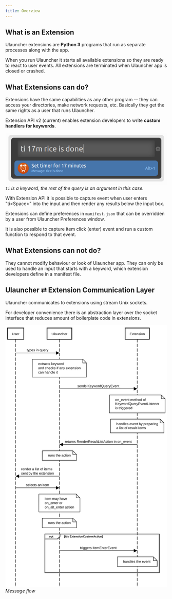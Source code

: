 ```yaml
---
title: Overview
---
```


## What is an Extension

Ulauncher extensions are **Python 3** programs that run as separate processes along with the app.

When you run Ulauncher it starts all available extensions so they are ready to react to user events.
All extensions are terminated when Ulauncher app is closed or crashed.

## What Extensions can do?

Extensions have the same capabilities as any other program --
they can access your directories, make network requests, etc.
Basically they get the same rights as a user that runs Ulauncher.

Extension API v2 (current) enables extension developers to write **custom handlers for keywords**.

![Custom keyword](../../../assets/ulauncher-timer-create-17m-rice.png)
*`ti` is a keyword, the rest of the query is an argument in this case.*

With Extension API it is possible to capture event when user enters "ti\<Space>" into the input
and then render any results below the input box.

Extensions can define preferences in `manifest.json` that can be overridden by a user
from Ulauncher Preferences window.

It is also possible to capture item click (enter) event and run a custom function to respond to that event.

## What Extensions can not do?

They cannot modify behaviour or look of Ulauncher app.
They can only be used to handle an input that starts with a keyword, which extension developers define in a manifest file.

## Ulauncher ⇄ Extension Communication Layer

Ulauncher communicates to extensions using stream Unix sockets.

For developer convenience there is an abstraction layer over the socket interface
that reduces amount of boilerplate code in extensions.

![API Message flow](../../../assets/extendsion-api-message-flow.png)
*Message flow*
